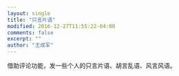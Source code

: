 ```yaml
---
layout: single
title: "只言片语"
modified: 2016-12-27T11:55:22-04:00
comments: false
excerpt: ""
author: "王成军"
---
```


借助评论功能，发一些个人的只言片语、胡言乱语、风言风语。


<!-- start custom comments snippet -->
<!-- 多说评论框 start -->
<div class="ds-thread" data-thread-key={{page.id}} data-title={{page.title}} data-url={{site.url}}{{page.url}}></div>
<!-- 多说评论框 end -->
<!-- 多说公共JS代码 start (一个网页只需插入一次) -->
<script type="text/javascript">
var duoshuoQuery = {short_name:"ccc3"};
	(function() {
		var ds = document.createElement('script');
		ds.type = 'text/javascript';ds.async = true;
		ds.src = (document.location.protocol == 'https:' ? 'https:' : 'http:') + '//static.duoshuo.com/embed.js';
		ds.charset = 'UTF-8';
		(document.getElementsByTagName('head')[0]
		 || document.getElementsByTagName('body')[0]).appendChild(ds);
	})();
	</script>
<!-- 多说公共JS代码 end -->
</script>
